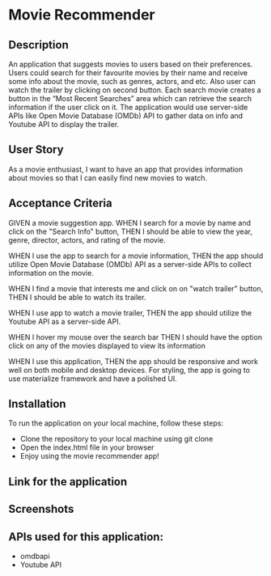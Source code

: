 # Movie Recommender 

## Description
An application that suggests movies to users based on their preferences. Users could search for their favourite movies by their name and receive some info about the movie, such as genres, actors, and etc. Also user can watch the trailer by clicking on second button. Each search movie creates a button in the “Most Recent Searches” area which can retrieve the search information if the user click on it. The application would use server-side APIs like Open Movie Database (OMDb) API to gather data on info and Youtube API to display the trailer.


## User Story
As a movie enthusiast,
I want to have an app that provides information about movies
so that I can easily find new movies to watch.

## Acceptance Criteria
GIVEN a movie suggestion app.
WHEN I search for a movie by name and click on the "Search Info" button,
THEN I should be able to view the year, genre, director, actors, and rating of the movie.

WHEN I use the app to search for a movie information,
THEN the app should utilize Open Movie Database (OMDb) API as a server-side APIs to collect information on the movie.

WHEN I find a movie that interests me and click on on "watch trailer" button,
THEN I should be able to watch its trailer.

WHEN I use app to watch a movie trailer,
THEN the app should utilize the Youtube API as a server-side API.

WHEN I hover my mouse over the search bar
THEN I should have the option click on any of the movies displayed to view its information

WHEN I use this application,
THEN the app should be responsive and work well on both mobile and desktop devices. For styling, the app is going to use materialize framework and have a polished UI.



## Installation
To run the application on your local machine, follow these steps:

- Clone the repository to your local machine using git clone
- Open the index.html file in your browser
- Enjoy using the movie recommender app!

## Link for the application



## Screenshots 



## APIs used for this application:
- omdbapi
- Youtube API







 
